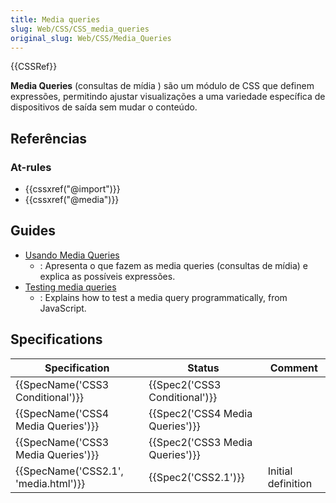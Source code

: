 ```yaml
---
title: Media queries
slug: Web/CSS/CSS_media_queries
original_slug: Web/CSS/Media_Queries
---
```


{{CSSRef}}

**Media Queries** (consultas de mídia ) são um módulo de CSS que definem expressões, permitindo ajustar visualizações a uma variedade específica de dispositivos de saída sem mudar o conteúdo.

## Referências

### At-rules

- {{cssxref("@import")}}
- {{cssxref("@media")}}

## Guides

- [Usando Media Queries](/pt-BR/docs/Web/Guide/CSS/CSS_Media_queries)
  - : Apresenta o que fazem as media queries (consultas de mídia) e explica as possíveis expressões.
- [Testing media queries](/pt-BR/docs/Web/CSS/Media_Queries/Testing_media_queries)
  - : Explains how to test a media query programmatically, from JavaScript.

## Specifications

| Specification                        | Status                          | Comment            |
| ------------------------------------ | ------------------------------- | ------------------ |
| {{SpecName('CSS3 Conditional')}}     | {{Spec2('CSS3 Conditional')}}   |                    |
| {{SpecName('CSS4 Media Queries')}}   | {{Spec2('CSS4 Media Queries')}} |                    |
| {{SpecName('CSS3 Media Queries')}}   | {{Spec2('CSS3 Media Queries')}} |                    |
| {{SpecName('CSS2.1', 'media.html')}} | {{Spec2('CSS2.1')}}             | Initial definition |
